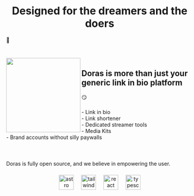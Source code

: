 <h1 align="center">Designed for the dreamers and the doers</h1> 🚀

###

<br clear="both">

<img align="left" height="200" src="https://gezel.b-cdn.net/doras/icon.svg"  />

###

<h2>Doras is more than just your generic link in bio platform</h2> 😏

###

<p align="left">- Link in bio<br>- Link shortener<br>- Dedicated streamer tools<br>- Media Kits<br>- Brand accounts without silly paywalls</p>

###

<br clear="both">

<p align="left">Doras is fully open source, and we believe in empowering the user.</p>

###

<div align="center">
  <img src="https://cdn.simpleicons.org/astro/FF5D01" height="40" alt="astro logo"  />
  <img width="12" />
  <img src="https://cdn.simpleicons.org/tailwindcss/06B6D4" height="40" alt="tailwindcss logo"  />
  <img width="12" />
  <img src="https://cdn.simpleicons.org/react/61DAFB" height="40" alt="react logo"  />
  <img width="12" />
  <img src="https://skillicons.dev/icons?i=ts" height="40" alt="typescript logo"  />
</div>

###
